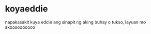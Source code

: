 koyaeddie
=========

napakasakit 
kuya eddie 
ang sinapit ng aking buhay
o tukso, layuan mo akoooooooooo
